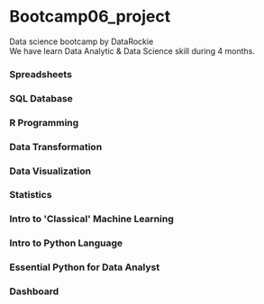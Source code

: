 # Bootcamp06_project
Data science bootcamp by DataRockie <br>
We have learn Data Analytic & Data Science skill during 4 months.


<h3> Spreadsheets </h3>
<h3> SQL Database </h3>
<h3> R Programming </h3>
<h3> Data Transformation </h3>
<h3> Data Visualization </h3>
<h3> Statistics </h3>
<h3> Intro to 'Classical' Machine Learning </h3>
<h3> Intro to Python Language </h3>
<h3> Essential Python for Data Analyst </h3>
<h3> Dashboard </h3>



